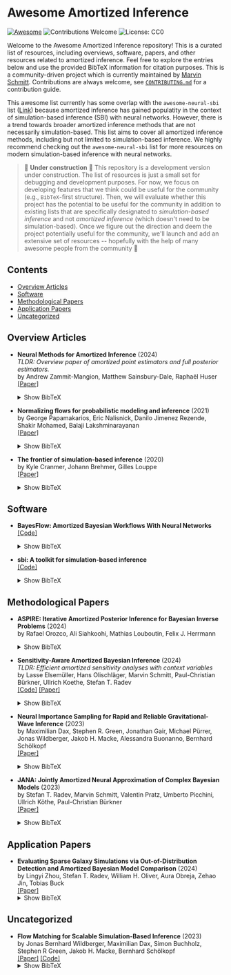 
# Awesome Amortized Inference

[![Awesome](https://awesome.re/badge-flat2.svg)](https://awesome.re)
![Contributions Welcome](https://img.shields.io/badge/Contributions-Welcome-brightgreen)
![License: CC0](https://img.shields.io/badge/License-CC0_1.0-lightgrey)

Welcome to the Awesome Amortized Inference repository!
This is a curated list of resources, including overviews, software, papers, and other resources related to amortized inference.
Feel free to explore the entries below and use the provided BibTeX information for citation purposes.
This is a community-driven project which is currently maintained by [Marvin Schmitt](https://www.marvinschmitt.com).
Contributions are always welcome, see [`CONTRIBUTING.md`](CONTRIBUTING.md) for a contribution guide.

This awesome list currently has some overlap with the `awesome-neural-sbi` list ([Link](https://github.com/smsharma/awesome-neural-sbi)) because
amortized inference has gained populatity in the context of simulation-based inference (SBI) with neural networks.
However, there is a trend towards broader amortized inference methods that are not necessarily simulation-based.
This list aims to cover all amortized inference methods, including but not limited to simulation-based inference.
We highly recommend checking out the `awesome-neural-sbi` list for more resources on modern simulation-based inference with neural networks.


> 🚧 **Under construction** 🚧
> This repository is a development version under construction. The list of resources is just a small set for debugging and development purposes.
> For now, we focus on developing features that we think could be useful for the community (e.g., `BibTeX`-first structure).
> Then, we will evaluate whether this project has the potential to be useful for the community in addition to existing lists
> that are specifically designated to *simulation-based inference* and not *amortized inference* (which doesn't need to be simulation-based).
> Once we figure out the direction and deem the project potentially useful for the community, we'll launch and add an extensive set of resources 
> -- hopefully with the help of many awesome people from the community 🧡


## Contents

- [Overview Articles](#overview-articles)
- [Software](#software)
- [Methodological Papers](#methodological-papers)
- [Application Papers](#application-papers)
- [Uncategorized](#uncategorized)


## Overview Articles

- **Neural Methods for Amortized Inference** (2024)<br />_TLDR: Overview paper of amortized point estimators and full posterior estimators._<br />by Andrew Zammit-Mangion, Matthew Sainsbury-Dale, Raphaël Huser<br />[[Paper]](https://arxiv.org/abs/2404.12484) 
  <details>
  <summary>Show BibTeX</summary>
  <pre><code>
  @misc{zammit-mangion2024neural,
  title = {Neural Methods for Amortized Inference},
  publisher = {arXiv},
  year = {2024},
  author = {Zammit-Mangion, Andrew and Sainsbury-Dale, Matthew and Huser, Raphaël}
  }
  </code>
  </pre></details>

- **Normalizing flows for probabilistic modeling and inference** (2021)<br />by George Papamakarios, Eric Nalisnick, Danilo Jimenez Rezende, Shakir Mohamed, Balaji Lakshminarayanan<br />[[Paper]](https://arxiv.org/abs/1912.02762) 
  <details>
  <summary>Show BibTeX</summary>
  <pre><code>
  @article{papamakarios2021normalizing,
  title = {Normalizing flows for probabilistic modeling and inference},
  year = {2021},
  publisher = {JMLR.org},
  volume = {22},
  number = {1},
  issn = {1532-4435},
  journal = {J. Mach. Learn. Res.},
  month = {jan},
  articleno = {57},
  numpages = {64},
  author = {Papamakarios, George and Nalisnick, Eric and Rezende, Danilo Jimenez and Mohamed, Shakir and Lakshminarayanan, Balaji}
  }
  </code>
  </pre></details>

- **The frontier of simulation-based inference** (2020)<br />by Kyle Cranmer, Johann Brehmer, Gilles Louppe<br />[[Paper]](http://dx.doi.org/10.1073/pnas.1912789117) 
  <details>
  <summary>Show BibTeX</summary>
  <pre><code>
  @article{Cranmer2020,
  title = {The frontier of simulation-based inference},
  volume = {117},
  ISSN = {1091-6490},
  DOI = {10.1073/pnas.1912789117},
  number = {48},
  journal = {Proceedings of the National Academy of Sciences},
  publisher = {Proceedings of the National Academy of Sciences},
  year = {2020},
  pages = {30055-30062},
  author = {Cranmer, Kyle and Brehmer, Johann and Louppe, Gilles}
  }
  </code>
  </pre></details>
## Software

- **BayesFlow: Amortized Bayesian Workflows With Neural Networks**<br />[[Code]](https://bayesflow.org/) 
  <details>
  <summary>Show BibTeX</summary>
  <pre><code>
  @article{radev2023bayesflow,
  doi = {10.21105/joss.05702},
  year = {2023},
  publisher = {The Open Journal},
  volume = {8},
  number = {89},
  pages = {5702},
  title = {BayesFlow: Amortized Bayesian Workflows With Neural Networks},
  journal = {Journal of Open Source Software},
  author = {Radev, Stefan T. and Schmitt, Marvin and Schumacher, Lukas and Elsemüller, Lasse and Pratz, Valentin and Schälte, Yannik and Köthe, Ullrich and Bürkner, Paul-Christian}
  }
  </code>
  </pre></details>

- **sbi: A toolkit for simulation-based inference**<br />[[Code]](https://sbi-dev.github.io/sbi/latest/) 
  <details>
  <summary>Show BibTeX</summary>
  <pre><code>
  @article{tejero-cantero2020sbi,
  doi = {10.21105/joss.02505},
  year = {2020},
  publisher = {The Open Journal},
  volume = {5},
  number = {52},
  pages = {2505},
  title = {sbi: A toolkit for simulation-based inference},
  journal = {Journal of Open Source Software},
  author = {Tejero-Cantero, Alvaro and Boelts, Jan and Deistler, Michael and Lueckmann, Jan-Matthis and Durkan, Conor and Gonçalves, Pedro J. and Greenberg, David S. and Macke, Jakob H.}
  }
  </code>
  </pre></details>
## Methodological Papers

- **ASPIRE: Iterative Amortized Posterior Inference for Bayesian Inverse Problems** (2024)<br />by Rafael Orozco, Ali Siahkoohi, Mathias Louboutin, Felix J. Herrmann
  <details>
  <summary>Show BibTeX</summary>
  <pre><code>
  @misc{orozco2024aspire,
  Title = {ASPIRE: Iterative Amortized Posterior Inference for Bayesian Inverse Problems},
  Year = {2024},
  Eprint = {arXiv:2405.05398},
  author = {Orozco, Rafael and Siahkoohi, Ali and Louboutin, Mathias and Herrmann, Felix J.}
  }
  </code>
  </pre></details>

- **Sensitivity-Aware Amortized Bayesian Inference** (2024)<br />_TLDR: Efficient amortized sensitivity analyses with context variables_<br />by Lasse Elsemüller, Hans Olischläger, Marvin Schmitt, Paul-Christian Bürkner, Ullrich Koethe, Stefan T. Radev<br />[[Code]](https://github.com/bayesflow-org/SA-ABI) [[Paper]](https://openreview.net/forum?id=Kxtpa9rvM0) 
  <details>
  <summary>Show BibTeX</summary>
  <pre><code>
  @article{elsemueller2024sensitivity,
  title = {Sensitivity-Aware Amortized Bayesian Inference},
  journal = {Transactions on Machine Learning Research},
  issn = {2835-8856},
  year = {2024},
  author = {Elsem{\"u}ller, Lasse and Olischl{\"a}ger, Hans and Schmitt, Marvin and B{\"u}rkner, Paul-Christian and Koethe, Ullrich and Radev, Stefan T.}
  }
  </code>
  </pre></details>

- **Neural Importance Sampling for Rapid and Reliable Gravitational-Wave Inference** (2023)<br />by Maximilian Dax, Stephen R. Green, Jonathan Gair, Michael Pürrer, Jonas Wildberger, Jakob H. Macke, Alessandra Buonanno, Bernhard Schölkopf<br />[[Paper]](http://dx.doi.org/10.1103/PhysRevLett.130.171403) 
  <details>
  <summary>Show BibTeX</summary>
  <pre><code>
  @article{dax2023neural,
  title = {Neural Importance Sampling for Rapid and Reliable Gravitational-Wave Inference},
  volume = {130},
  ISSN = {1079-7114},
  DOI = {10.1103/physrevlett.130.171403},
  number = {17},
  journal = {Physical Review Letters},
  publisher = {American Physical Society (APS)},
  year = {2023},
  author = {Dax, Maximilian and Green, Stephen R. and Gair, Jonathan and P\"{u}rrer, Michael and Wildberger, Jonas and Macke, Jakob H. and Buonanno, Alessandra and Sch\"{o}lkopf, Bernhard}
  }
  </code>
  </pre></details>

- **JANA: Jointly Amortized Neural Approximation of Complex Bayesian Models** (2023)<br />by Stefan T. Radev, Marvin Schmitt, Valentin Pratz, Umberto Picchini, Ullrich Köthe, Paul-Christian Bürkner<br />[[Paper]](https://proceedings.mlr.press/v216/radev23a) 
  <details>
  <summary>Show BibTeX</summary>
  <pre><code>
  @inproceedings{radev2023jana,
  title = {{JANA: Jointly Amortized Neural Approximation of Complex Bayesian Models}},
  booktitle = {Proceedings of the 39th Conference on Uncertainty in Artificial Intelligence},
  pages = {1695--1706},
  year = {2023},
  volume = {216},
  series = {Proceedings of Machine Learning Research},
  publisher = {PMLR},
  author = {Radev, Stefan T. and Schmitt, Marvin and Pratz, Valentin and Picchini, Umberto and K\"othe, Ullrich and B\"urkner, Paul-Christian}
  }
  </code>
  </pre></details>
## Application Papers

- **Evaluating Sparse Galaxy Simulations via Out-of-Distribution Detection and Amortized Bayesian Model Comparison** (2024)<br />by Lingyi Zhou, Stefan T. Radev, William H. Oliver, Aura Obreja, Zehao Jin, Tobias Buck<br />[[Paper]](https://arxiv.org/abs/2410.10606) 
  <details>
  <summary>Show BibTeX</summary>
  <pre><code>
  @inproceedings{zhou2024EvaluatingSparseGalaxy,
  title = {Evaluating {{Sparse Galaxy Simulations}} via {{Out-of-Distribution Detection}} and {{Amortized Bayesian Model Comparison}}},
  booktitle = {38th {{Conference}} on {{Neural Information Processing Systems}}},
  year = {2024},
  author = {Zhou, Lingyi and Radev, Stefan T. and Oliver, William H. and Obreja, Aura and Jin, Zehao and Buck, Tobias}
  }
  </code>
  </pre></details>
## Uncategorized

- **Flow Matching for Scalable Simulation-Based Inference** (2023)<br />by Jonas Bernhard Wildberger, Maximilian Dax, Simon Buchholz, Stephen R Green, Jakob H. Macke, Bernhard Schölkopf<br />[[Paper]](https://openreview.net/forum?id=D2cS6SoYlP) [[Code]](https://github.com/dingo-gw/flow-matching-posterior-estimation) 
  <details>
  <summary>Show BibTeX</summary>
  <pre><code>
  @inproceedings{wildberger2023flow,
  title = {Flow Matching for Scalable Simulation-Based Inference},
  booktitle = {Thirty-seventh Conference on Neural Information Processing Systems},
  year = {2023},
  url = {https://openreview.net/forum?id=D2cS6SoYlP},
  author = {Wildberger, Jonas Bernhard and Dax, Maximilian and Buchholz, Simon and Green, Stephen R and Macke, Jakob H. and Sch{\"o}lkopf, Bernhard}
  }
  </code>
  </pre></details>
